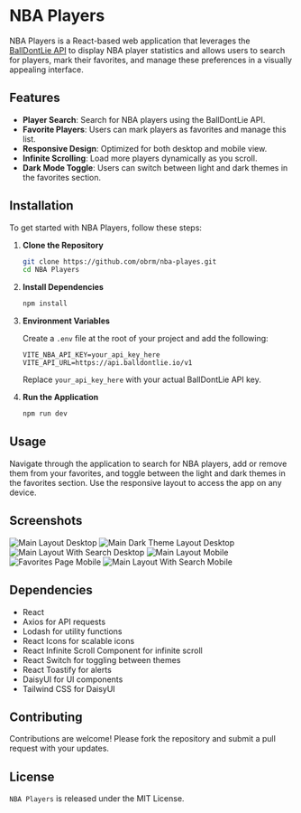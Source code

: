 # NBA Players

NBA Players is a React-based web application that leverages the [BallDontLie API](https://www.balldontlie.io) to display NBA player statistics and allows users to search for players, mark their favorites, and manage these preferences in a visually appealing interface.

## Features

- **Player Search**: Search for NBA players using the BallDontLie API.
- **Favorite Players**: Users can mark players as favorites and manage this list.
- **Responsive Design**: Optimized for both desktop and mobile view.
- **Infinite Scrolling**: Load more players dynamically as you scroll.
- **Dark Mode Toggle**: Users can switch between light and dark themes in the favorites section.

## Installation

To get started with NBA Players, follow these steps:

1. **Clone the Repository**

   ```bash
   git clone https://github.com/obrm/nba-playes.git
   cd NBA Players
   ```

2. **Install Dependencies**

   ```bash
   npm install
   ```

3. **Environment Variables**

   Create a `.env` file at the root of your project and add the following:

   ```plaintext
   VITE_NBA_API_KEY=your_api_key_here
   VITE_API_URL=https://api.balldontlie.io/v1
   ```

   Replace `your_api_key_here` with your actual BallDontLie API key.

4. **Run the Application**

   ```bash
   npm run dev
   ```

## Usage

Navigate through the application to search for NBA players, add or remove them from your favorites, and toggle between the light and dark themes in the favorites section. Use the responsive layout to access the app on any device.

## Screenshots

![Main Layout Desktop](./src/assets/screenshots/main_desktop.png)
![Main Dark Theme Layout Desktop](./src/assets/screenshots/main_dark_theme_desktop.png)
![Main Layout With Search Desktop](./src/assets/screenshots/search_desktop.png)
![Main Layout Mobile](./src/assets/screenshots/main_screen_mobile.png)
![Favorites Page Mobile](./src/assets/screenshots/favoriets_mobile.png)
![Main Layout With Search Mobile](./src/assets/screenshots/search_mobile.png)


## Dependencies

- React
- Axios for API requests
- Lodash for utility functions
- React Icons for scalable icons
- React Infinite Scroll Component for infinite scroll
- React Switch for toggling between themes
- React Toastify for alerts
- DaisyUI for UI components
- Tailwind CSS for DaisyUI

## Contributing

Contributions are welcome! Please fork the repository and submit a pull request with your updates.

## License

`NBA Players` is released under the MIT License. 
